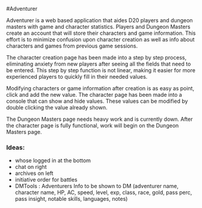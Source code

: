 #Adventurer

Adventurer is a web based application that aides D20 players and dungeon masters with game and character statistics. Players and Dungeon Masters create an account that will store their characters and game information. This effort is to minimize confusion upon character creation as well as info about characters and games from previous game sessions.

The character creation page has been made into a step by step process, eliminating anxiety from new players after seeing all the fields that need to be entered. This step by step function is not linear, making it easier for more experienced players to quickly fill in their needed values.

Modifying characters or game information after creation is as easy as point, click and add the new value. The character page has been made into a console that can show and hide values. These values can be modified by double clicking the value already shown.

The Dungeon Masters page needs heavy work and is currently down. After the character page is fully functional, work will begin on the Dungeon Masters page.


### Ideas:

- whose logged in at the bottom
- chat on right
- archives on left
- initiative order for battles
- DMTools : Adventurers Info to be shown to DM (adventurer name, character name, HP, AC, speed, level, exp, class, race, gold, pass perc, pass insight, notable skills, languages, notes)
